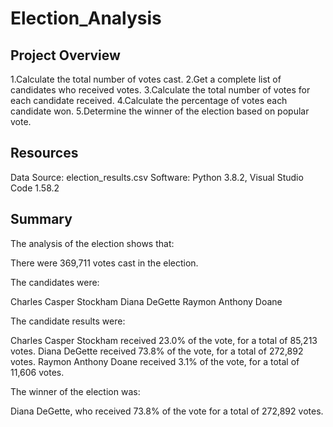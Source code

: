 # Election_Analysis

## Project Overview
1.Calculate the total number of votes cast.
2.Get a complete list of candidates who received votes.
3.Calculate the total number of votes for each candidate received.
4.Calculate the percentage of votes each candidate won.
5.Determine the winner of the election based on popular vote.


## Resources
Data Source: election_results.csv
Software: Python 3.8.2, Visual Studio Code 1.58.2

## Summary
The analysis of the election shows that:

There were 369,711 votes cast in the election.

The candidates were:

Charles Casper Stockham
Diana DeGette
Raymon Anthony Doane

The candidate results were:

Charles Casper Stockham received 23.0% of the vote, for a total of 85,213 votes.
Diana DeGette received 73.8% of the vote, for a total of 272,892 votes.
Raymon Anthony Doane received 3.1% of the vote, for a total of 11,606 votes.

The winner of the election was:

Diana DeGette, who received 73.8% of the vote for a total of 272,892 votes.
